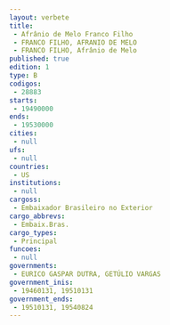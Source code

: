 ```yaml
---
layout: verbete
title:
 - Afrânio de Melo Franco Filho
 - FRANCO FILHO, AFRANIO DE MELO
 - FRANCO FILHO, Afrânio de Melo
published: true
edition: 1  
type: B
codigos: 
 - 28883
starts: 
 - 19490000
ends: 
 - 19530000
cities: 
 - null 
ufs: 
 - null 
countries: 
 - US
institutions: 
 - null 
cargoss: 
 - Embaixador Brasileiro no Exterior
cargo_abbrevs: 
 - Embaix.Bras.
cargo_types: 
 - Principal
funcoes: 
 - null 
governments: 
 - EURICO GASPAR DUTRA, GETÚLIO VARGAS
government_inis: 
 - 19460131, 19510131
government_ends: 
 - 19510131, 19540824
---
```


